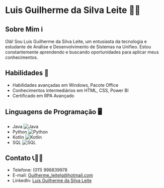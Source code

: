 # Luis Guilherme da Silva Leite 👨‍💻

## Sobre Mim ℹ️
Olá! Sou Luis Guilherme da Silva Leite, um entusiasta da tecnologia e estudante de Análise e Desenvolvimento de Sistemas na Unifieo. Estou constantemente aprendendo e buscando oportunidades para aplicar meus conhecimentos.

## Habilidades 🚀
- Habilidades avançadas em Windows, Pacote Office
- Conhecimentos intermediários em HTML, CSS, Power BI
- Certificado em RPA Avançado

## Linguagens de Programação 🖥️
- Java
  ![Java](https://img.shields.io/badge/-Java-orange)
- Python
  ![Python](https://img.shields.io/badge/-Python-blue)
- Kotlin
  ![Kotlin](https://img.shields.io/badge/-Kotlin-green)
- SQL
  ![SQL](https://img.shields.io/badge/-SQL-red)

## Contato 📞📧🔗
- Telefone: (011) 998839978
- E-mail: Guilherme_leitelg@hotmail.com
- LinkedIn: [Luis Guilherme da Silva Leite](https://www.linkedin.com/in/luisguilhermeleite/)
